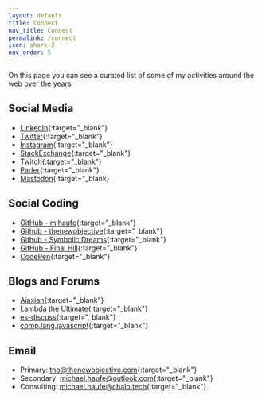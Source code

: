 ```yaml
---
layout: default
title: Connect
nav_title: Connect
permalink: /connect
icon: share-2
nav_order: 5
---
```


On this page you can see a curated list of some of my activities around the web over the years

## Social Media

- [LinkedIn](https://www.linkedin.com/in/michaelhaufe/){:target="_blank"}
- [Twitter](https://twitter.com/mlhaufe){:target="_blank"}
- [Instagram](https://www.instagram.com/mlhaufe/){:target="_blank"}
- [StackExchange](https://stackexchange.com/users/877266/mlhaufe){:target="_blank"}
- [Twitch](https://www.twitch.tv/graphreduction){:target="_blank"}
- [Parler](https://parler.com/profile/mlhaufe){:target="_blank"}
- [Mastodon](https://mastodon.social/@mlhaufe){:target="_blank}

## Social Coding

- [GitHub - mlhaufe](https://github.com/mlhaufe){:target="_blank"}
- [Github - thenewobjective](https://github.com/thenewobjective){:target="_blank"}
- [Github - Symbolic Dreams](https://github.com/symbolic-dreams){:target="_blank"}
- [GitHub - Final Hill](https://github.com/final-hill){:target="_blank"}
- [CodePen](https://codepen.io/mlhaufe){:target="_blank"}

## Blogs and Forums

- [Ajaxian](https://web.archive.org/web/2010*/http://ajaxian.com){:target="_blank"}
- [Lambda the Ultimate](http://lambda-the-ultimate.org/user/11294){:target="_blank"}
- [es-discuss](https://duckduckgo.com/?q=site%3Ahttps%3A%2F%2Fmail.mozilla.org%2Fpipermail%2Fes-discuss%2F+%22haufe%22&ia=web){:target="_blank"}
- [comp.lang.javascript](https://groups.google.com/forum/#!profile/comp.lang.javascript/APn2wQcPhe6bXLYSEeInt3DFNlM2lVeCSbafIcLGTPfXAu2xAgdQDprUQ80e5MDjtzNkoQmiVu1r){:target="_blank"}

## Email

- Primary: [tno@thenewobjective.com](mailto:tno@thenewobjective.com){:target="_blank"}
- Secondary: [michael.haufe@outlook.com](mailto:michael.haufe@outlook.com){:target="_blank"}
- Consulting: [michael.haufe@chalo.tech](mailto:michael.haufe@chalo.tech){:target="_blank"}
